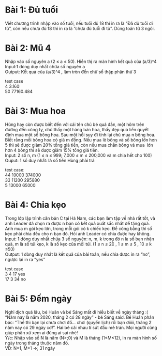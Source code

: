 # Bài 1: Đủ tuổi

Viết chương trình nhập vào số tuổi, nếu tuổi đủ 18 thì in ra là “Đã đủ tuổi đi tù”, còn nếu
chưa đủ 18 thì in ra là “chưa đủ tuổi đi tù”. Dùng toán tử 3 ngôi.

# Bài 2: Mũ 4

Nhập vào số nguyên a (2 ≤ a ≤ 50). Hiển thị ra màn hình kết quả của (a/3)^4\
Input:1 dòng duy nhất chứa số nguyên a\
Output: Kết quả của (a/3)^4 , làm tròn đến chữ số thập phân thứ 3

test case\
4 3.160\
50 77160.484

# Bài 3: Mua hoa

Hùng hay còn được biết đến với cái tên chú bé quá đần, một hôm trên đường
đến công ty, chú thấy một hàng bán hoa, thấy đẹp quá liền quyết định mua một số
bông hoa. Sau một hồi suy đi tính lại chú mua n bông hoa. Biết rằng mỗi bông hoa
có giá m đồng. Nếu mua lẻ bông và số bông lớn hơn 5 thì sẽ được giảm 20% tổng
giá tiền, còn nếu mua chẵn bông và mua  lớn hơn 4 bông thì sẽ được giảm 15%
tổng giá tiền.\
Input: 2 số n, m (1 ≤ n ≤ 999; 7,000 ≤ m ≤ 200,000 và m chia hết cho 100)\
Ouput: 1 số duy nhất: là số tiền Hùng phải trả

test case:\
44 10000 374000\
33 11200 295680\
5 13000 65000

# Bài 4: Chia kẹo

Trong lớp lập trình căn bản C tại Hà Nam, các bạn làm tập về nhà rất tốt, và
anh Leader đã chọn ra được n bạn có kết quả xuất sắc nhất để tặng quà. Anh mua
m gói kẹo lớn, trong mỗi gói có k chiếc kẹo. Để công bằng thì số kẹo phải chia đều
cho n bạn đó. Hỏi anh Leader có chia được hay không.\
Input: 1 dòng duy nhất chứa 3 số nguyên: n, m, k trong đó n là số bạn nhận quà, m
là số túi kẹo, k là số kẹo của mỗi túi. (1 ≤ n ≤ 20 , 1 ≤ m ≤ 5 , 10 ≤ k ≤50)\
Output: 1 dòng duy nhất là kết quả của bài toán, nếu chia được in ra “no”, ngược
lại in ra “yes”

test case\
3 4 17 yes\
17 3 34 no

# Bài 5: Đếm ngày

Nghỉ dịch quá lâu, bé Huân và bé Sáng mất đi hiểu biết về ngày tháng :( “Năm
nay là năm 2020, tháng 2 có 28 ngày” - bé Sáng said. Bé Huân phản bác: “Thế thì
bạn lại chưa chơi đồ… chơi (quyển lịch) rồi bạn ơiiiii, tháng 2 năm nay có 29 ngày
cơ!”. Hai bé cãi nhau tí sứt đầu mẻ trán. Mọi người cùng giúp phân xử xem ai đúng
ai sai nhé! \
Y/c: Nhập vào số N là năm (N>;0) và M là tháng (1≤M≤12), in ra màn hình số ngày
trong tháng thuộc năm đó.\
VD: N=1, M=1 =>; 31 ngày
